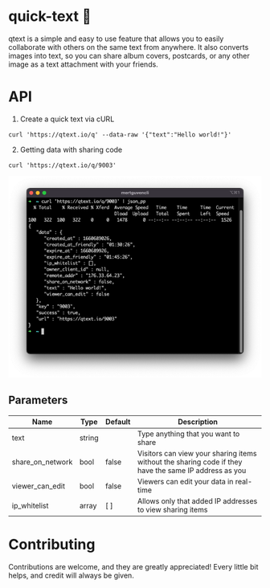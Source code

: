 # quick-text 📠

qtext is a simple and easy to use feature that allows you to easily collaborate with others on the same text from anywhere. It also converts images into text, so you can share album covers, postcards, or any other image as a text attachment with your friends.

# API

1. Create a quick text via cURL
```curl
curl 'https://qtext.io/q' --data-raw '{"text":"Hello world!"}'
```

2. Getting data with sharing code
```curl
curl 'https://qtext.io/q/9003'
```
![Test](/assets/api-get.png)

## Parameters

|Name|Type|Default|Description|
|-----|----|-------|-----------|
|text|string||Type anything that you want to share|
|share_on_network|bool|false|Visitors can view your sharing items without the sharing code if they have the same IP address as you|
|viewer_can_edit|bool|false|Viewers can edit your data in real-time|
|ip_whitelist|array|[ ]|Allows only that added IP addresses to view sharing items|


# Contributing

Contributions are welcome, and they are greatly appreciated! Every
little bit helps, and credit will always be given.
